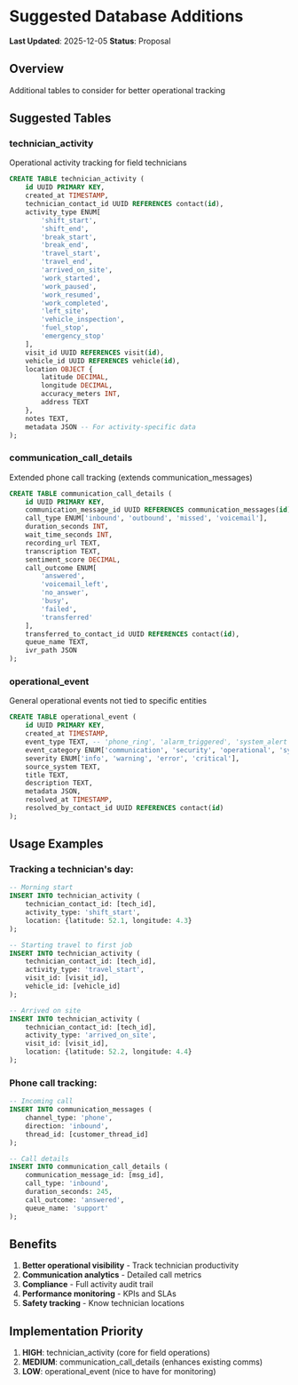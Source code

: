 # Suggested Database Additions
**Last Updated**: 2025-12-05
**Status**: Proposal

## Overview
Additional tables to consider for better operational tracking

## Suggested Tables

### technician_activity
Operational activity tracking for field technicians
```sql
CREATE TABLE technician_activity (
    id UUID PRIMARY KEY,
    created_at TIMESTAMP,
    technician_contact_id UUID REFERENCES contact(id),
    activity_type ENUM[
        'shift_start',
        'shift_end',
        'break_start',
        'break_end',
        'travel_start',
        'travel_end',
        'arrived_on_site',
        'work_started',
        'work_paused',
        'work_resumed',
        'work_completed',
        'left_site',
        'vehicle_inspection',
        'fuel_stop',
        'emergency_stop'
    ],
    visit_id UUID REFERENCES visit(id),
    vehicle_id UUID REFERENCES vehicle(id),
    location OBJECT {
        latitude DECIMAL,
        longitude DECIMAL,
        accuracy_meters INT,
        address TEXT
    },
    notes TEXT,
    metadata JSON -- For activity-specific data
);
```

### communication_call_details
Extended phone call tracking (extends communication_messages)
```sql
CREATE TABLE communication_call_details (
    id UUID PRIMARY KEY,
    communication_message_id UUID REFERENCES communication_messages(id),
    call_type ENUM['inbound', 'outbound', 'missed', 'voicemail'],
    duration_seconds INT,
    wait_time_seconds INT,
    recording_url TEXT,
    transcription TEXT,
    sentiment_score DECIMAL,
    call_outcome ENUM[
        'answered',
        'voicemail_left',
        'no_answer',
        'busy',
        'failed',
        'transferred'
    ],
    transferred_to_contact_id UUID REFERENCES contact(id),
    queue_name TEXT,
    ivr_path JSON
);
```

### operational_event
General operational events not tied to specific entities
```sql
CREATE TABLE operational_event (
    id UUID PRIMARY KEY,
    created_at TIMESTAMP,
    event_type TEXT, -- 'phone_ring', 'alarm_triggered', 'system_alert'
    event_category ENUM['communication', 'security', 'operational', 'system'],
    severity ENUM['info', 'warning', 'error', 'critical'],
    source_system TEXT,
    title TEXT,
    description TEXT,
    metadata JSON,
    resolved_at TIMESTAMP,
    resolved_by_contact_id UUID REFERENCES contact(id)
);
```

## Usage Examples

### Tracking a technician's day:
```sql
-- Morning start
INSERT INTO technician_activity (
    technician_contact_id: [tech_id],
    activity_type: 'shift_start',
    location: {latitude: 52.1, longitude: 4.3}
);

-- Starting travel to first job
INSERT INTO technician_activity (
    technician_contact_id: [tech_id],
    activity_type: 'travel_start',
    visit_id: [visit_id],
    vehicle_id: [vehicle_id]
);

-- Arrived on site
INSERT INTO technician_activity (
    technician_contact_id: [tech_id],
    activity_type: 'arrived_on_site',
    visit_id: [visit_id],
    location: {latitude: 52.2, longitude: 4.4}
);
```

### Phone call tracking:
```sql
-- Incoming call
INSERT INTO communication_messages (
    channel_type: 'phone',
    direction: 'inbound',
    thread_id: [customer_thread_id]
);

-- Call details
INSERT INTO communication_call_details (
    communication_message_id: [msg_id],
    call_type: 'inbound',
    duration_seconds: 245,
    call_outcome: 'answered',
    queue_name: 'support'
);
```

## Benefits
1. **Better operational visibility** - Track technician productivity
2. **Communication analytics** - Detailed call metrics
3. **Compliance** - Full activity audit trail
4. **Performance monitoring** - KPIs and SLAs
5. **Safety tracking** - Know technician locations

## Implementation Priority
1. **HIGH**: technician_activity (core for field operations)
2. **MEDIUM**: communication_call_details (enhances existing comms)
3. **LOW**: operational_event (nice to have for monitoring) 